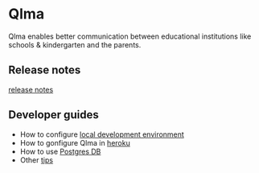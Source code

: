 # Qlma

Qlma enables better communication between educational institutions like schools & kindergarten and the parents.

[Introduction]: https://vimeo.com/428502133

## Release notes
[release notes](RELEASE_NOTES.md)

## Developer guides
* How to configure [local development environment](DEVELOPER.md)
* How to gonfigure Qlma in [heroku](HEROKU.md)
* How to use [Postgres DB ](POSTGRES.md)
* Other [tips](TIPS.md)
